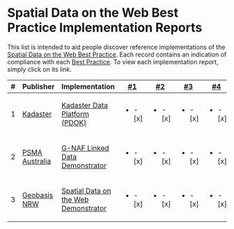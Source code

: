 # Spatial Data on the Web Best Practice Implementation Reports

This list is intended to aid people discover reference implementations of the [Spatial Data on the Web Best Practice](https://www.w3.org/TR/sdw-bp). Each record contains an indication of compliance with each [Best Practice](https://www.w3.org/TR/sdw-bp). To view each implementation report, simply click on its link.

| # | Publisher | Implementation | [#1](https://www.w3.org/TR/sdw-bp/#globally-unique-ids) | [#2](https://www.w3.org/TR/sdw-bp/#indexable-by-search-engines) | [#3](https://www.w3.org/TR/sdw-bp/#linking) | [#4](https://www.w3.org/TR/sdw-bp/#semantic-thing) | [#5](https://www.w3.org/TR/sdw-bp/#describe-geometry) | [#6](https://www.w3.org/TR/sdw-bp/#multiplegeometries) | [#7](https://www.w3.org/TR/sdw-bp/#bp-crs-choice) | [#8](https://www.w3.org/TR/sdw-bp/#bp-crs) | [#9](https://www.w3.org/TR/sdw-bp/#relative-position) | [#10](https://www.w3.org/TR/sdw-bp/#entity-level-links) | [#11](https://www.w3.org/TR/sdw-bp/#desc-changing-properties) | [#12](https://www.w3.org/TR/sdw-bp/#convenience-apis) | [#13](https://www.w3.org/TR/sdw-bp/#spatial-info-dataset-metadata) | [#14](https://www.w3.org/TR/sdw-bp/#desc-accuracy)
---|---|---|---|---|---|---|---|---|---|---|---|---|---|---|---|---
| 1 | [Kadaster](https://kadaster.nl) | [Kadaster Data Platform (PDOK)](https://data.labs.pdok.nl/publications/SDWBP-Kadaster.html)| <ul><li>- [x] </li></ul> | <ul><li>- [x] </li></ul> | <ul><li>- [x] </li></ul> | <ul><li>- [x] </li></ul> | <ul><li>- [x] </li></ul> | <ul><li>- [ ] </li></ul> | <ul><li>- [ ] </li></ul> | <ul><li>- [x] </li></ul> | <ul><li>- [ ] </li></ul> | <ul><li>- [x] </li></ul> | <ul><li>- [x] </li></ul> | <ul><li>-  [x] </li></ul> | <ul><li>- [x] </li></ul> | <ul><li>- [ ] </li></ul>
| 2 | [PSMA Australia](https://www.psma.com.au) | [G-NAF Linked Data Demonstrator](BP-implementation-report-00002.md) | <ul><li>- [x] </li></ul> | <ul><li>- [x] </li></ul> | <ul><li>- [x] </li></ul> | <ul><li>- [x] </li></ul> | <ul><li>- [x] </li></ul> | <ul><li>- [x] </li></ul> | <ul><li>- [x] </li></ul> | <ul><li>- [x] </li></ul> | <ul><li>- [x] </li></ul> | <ul><li>- [x] </li></ul> | <ul><li>- [ ] </li></ul> | <ul><li>-  [x] </li></ul> | <ul><li>- [ ] </li></ul> | <ul><li>- [ ] </li></ul>
| 3 | [Geobasis NRW](https://www.bezreg-koeln.nrw.de/brk_internet/geobasis/index.html) | [Spatial Data on the Web Demonstrator](BP-implementation-report-00003.md) | <ul><li>- [x] </li></ul> | <ul><li>- [x] </li></ul> | <ul><li>- [x] </li></ul> | <ul><li>- [x] </li></ul> | <ul><li>- [x] </li></ul> | <ul><li>- [x] </li></ul> | <ul><li>- [x] </li></ul> | <ul><li>- [x] </li></ul> | <ul><li>- [x] </li></ul> | <ul><li>- [ ] </li></ul> | <ul><li>- [X] </li></ul> | <ul><li>- [x] </li></ul> | <ul><li>- [x] </li></ul> | <ul><li>- [ ] </li></ul>
